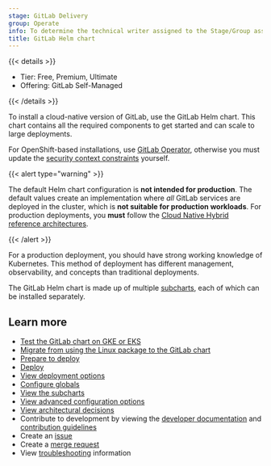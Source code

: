 ```yaml
---
stage: GitLab Delivery
group: Operate
info: To determine the technical writer assigned to the Stage/Group associated with this page, see https://handbook.gitlab.com/handbook/product/ux/technical-writing/#assignments
title: GitLab Helm chart
---
```


{{< details >}}

- Tier: Free, Premium, Ultimate
- Offering: GitLab Self-Managed

{{< /details >}}

To install a cloud-native version of GitLab, use the GitLab Helm chart.
This chart contains all the required components to get started and can scale to large deployments.

For OpenShift-based installations, use [GitLab Operator](https://docs.gitlab.com/operator/),
otherwise you must update the [security context constraints](https://docs.gitlab.com/operator/security_context_constraints.html)
yourself.

{{< alert type="warning" >}}

The default Helm chart configuration is **not intended for production**.
The default values create an implementation where _all_ GitLab services are
deployed in the cluster, which is **not suitable for production workloads**.
For production deployments, you **must** follow the [Cloud Native Hybrid reference architectures](installation/_index.md#use-the-reference-architectures).

{{< /alert >}}

For a production deployment, you should have strong working knowledge of Kubernetes.
This method of deployment has different management, observability, and concepts than traditional deployments.

The GitLab Helm chart is made up of multiple [subcharts](charts/gitlab/_index.md),
each of which can be installed separately.

## Learn more

- [Test the GitLab chart on GKE or EKS](quickstart/_index.md)
- [Migrate from using the Linux package to the GitLab chart](installation/migration/_index.md)
- [Prepare to deploy](installation/_index.md)
- [Deploy](installation/deployment.md)
- [View deployment options](installation/command-line-options.md)
- [Configure globals](charts/globals.md)
- [View the subcharts](charts/gitlab/_index.md)
- [View advanced configuration options](advanced/_index.md)
- [View architectural decisions](architecture/_index.md)
- Contribute to development by viewing the [developer documentation](development/_index.md) and
  [contribution guidelines](https://gitlab.com/gitlab-org/charts/gitlab/tree/master/CONTRIBUTING.md)
- Create an [issue](https://gitlab.com/gitlab-org/charts/gitlab/-/issues)
- Create a [merge request](https://gitlab.com/gitlab-org/charts/gitlab/-/merge_requests)
- View [troubleshooting](troubleshooting/_index.md) information
